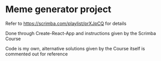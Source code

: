 # Meme generator project

Refer to https://scrimba.com/playlist/prXJpCQ for details

Done through Create-React-App and instructions given by the Scrimba Course

Code is my own, alternative solutions given by the Course itself is commented out for reference
